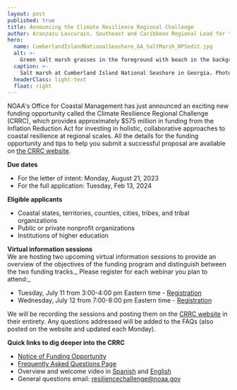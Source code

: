 ```yaml
---
layout: post
published: true
title: Announcing the Climate Resilience Regional Challenge
author: Aranzazu Lascurain, Southeast and Caribbean Regional Lead for the NOAA Office for Coastal Management
hero:
  name: CumberlandIslandNationalSeashore_GA_SaltMarsh_NPSedit.jpg
  alt: >-
    Green salt marsh grasses in the foreground with beach in the background.
  caption: >-
    Salt marsh at Cumberland Island National Seashore in Georgia. Photo by the National Park Service.
  headerClass: light-text
  float: right
---
```

NOAA's Office for Coastal Management has just announced an exciting new funding opportunity called the Climate Resilience Regional Challenge (CRRC), which provides approximately $575 million in funding from the Inflation Reduction Act for investing in holistic, collaborative approaches to coastal resilience at regional scales. All the details for the funding opportunity and tips to help you submit a successful proposal are available on [the CRRC website](https://coast.noaa.gov/funding/ira/resilience-challenge/).<!--more-->

**Due dates** 
- For the letter of intent: Monday, August 21, 2023
- For the full application: Tuesday, Feb 13, 2024

**Eligible applicants**
- Coastal states, territories, counties, cities, tribes, and tribal organizations
- Public or private nonprofit organizations
- Institutions of higher education

**Virtual information sessions**  
We are hosting two upcoming virtual information sessions to provide an overview of the objectives of the funding program and distinguish between the two funding tracks._ Please register for each webinar you plan to attend:_  
- Tuesday, July 11 from 3:00-4:00 pm Eastern time - [Registration](https://docs.google.com/forms/d/e/1FAIpQLSdkuZa-eNbeZ5ruwBg1UirNvwUhI830ZepgNfysBLvSl96Krw/viewform?pli=1)
- Wednesday, July 12 from 7:00-8:00 pm Eastern time - [Registration](https://docs.google.com/forms/d/e/1FAIpQLSewGYQgyxuUWDuZBaSUa7G6jJmootELtV0LDYa9vuBeOux1aQ/viewform)

We will be recording the sessions and posting them on the [CRRC website](https://coast.noaa.gov/funding/ira/resilience-challenge/) in their entirety. Any questions addressed will be added to the FAQs (also posted on the website and updated each Monday). 

**Quick links to dig deeper into the CRRC**  
- [Notice of Funding Opportunity](https://www.grants.gov/web/grants/view-opportunity.html?oppId=348810)
- [Frequently Asked Questions Page](https://coast.noaa.gov/data/coasthome/funding/_pdf/crrc-faq.pdf)
- Overview and welcome video in [Spanish](https://coast.noaa.gov/elearning/webinars/crrc/intro-esp/) and [English](https://coast.noaa.gov/data/coasthome/funding/video/crrcintro.mp4)
- General questions email: [resiliencechallenge@noaa.gov](mailto:resiliencechallenge@noaa.gov)

